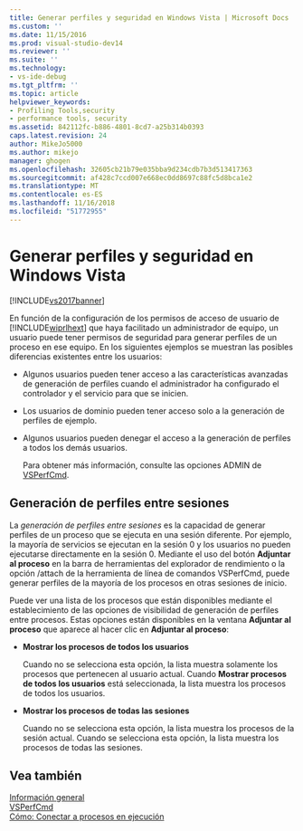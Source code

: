```yaml
---
title: Generar perfiles y seguridad en Windows Vista | Microsoft Docs
ms.custom: ''
ms.date: 11/15/2016
ms.prod: visual-studio-dev14
ms.reviewer: ''
ms.suite: ''
ms.technology:
- vs-ide-debug
ms.tgt_pltfrm: ''
ms.topic: article
helpviewer_keywords:
- Profiling Tools,security
- performance tools, security
ms.assetid: 842112fc-b886-4801-8cd7-a25b314b0393
caps.latest.revision: 24
author: MikeJo5000
ms.author: mikejo
manager: ghogen
ms.openlocfilehash: 32605cb21b79e035bba9d234cdb7b3d513417363
ms.sourcegitcommit: af428c7ccd007e668ec0dd8697c88fc5d8bca1e2
ms.translationtype: MT
ms.contentlocale: es-ES
ms.lasthandoff: 11/16/2018
ms.locfileid: "51772955"
---
```

# <a name="profiling-and-windows-vista-security"></a>Generar perfiles y seguridad en Windows Vista
[!INCLUDE[vs2017banner](../includes/vs2017banner.md)]

En función de la configuración de los permisos de acceso de usuario de [!INCLUDE[wiprlhext](../includes/wiprlhext-md.md)] que haya facilitado un administrador de equipo, un usuario puede tener permisos de seguridad para generar perfiles de un proceso en ese equipo. En los siguientes ejemplos se muestran las posibles diferencias existentes entre los usuarios:  
  
- Algunos usuarios pueden tener acceso a las características avanzadas de generación de perfiles cuando el administrador ha configurado el controlador y el servicio para que se inicien.  
  
- Los usuarios de dominio pueden tener acceso solo a la generación de perfiles de ejemplo.  
  
- Algunos usuarios pueden denegar el acceso a la generación de perfiles a todos los demás usuarios.  
  
  Para obtener más información, consulte las opciones ADMIN de [VSPerfCmd](../profiling/vsperfcmd.md).  
  
## <a name="cross-session-profiling"></a>Generación de perfiles entre sesiones  
 La *generación de perfiles entre sesiones* es la capacidad de generar perfiles de un proceso que se ejecuta en una sesión diferente. Por ejemplo, la mayoría de servicios se ejecutan en la sesión 0 y los usuarios no pueden ejecutarse directamente en la sesión 0. Mediante el uso del botón **Adjuntar al proceso** en la barra de herramientas del explorador de rendimiento o la opción /attach de la herramienta de línea de comandos VSPerfCmd, puede generar perfiles de la mayoría de los procesos en otras sesiones de inicio.  
  
 Puede ver una lista de los procesos que están disponibles mediante el establecimiento de las opciones de visibilidad de generación de perfiles entre procesos. Estas opciones están disponibles en la ventana **Adjuntar al proceso** que aparece al hacer clic en **Adjuntar al proceso**:  
  
-   **Mostrar los procesos de todos los usuarios**  
  
     Cuando no se selecciona esta opción, la lista muestra solamente los procesos que pertenecen al usuario actual. Cuando **Mostrar procesos de todos los usuarios** está seleccionada, la lista muestra los procesos de todos los usuarios.  
  
-   **Mostrar los procesos de todas las sesiones**  
  
     Cuando no se selecciona esta opción, la lista muestra los procesos de la sesión actual. Cuando se selecciona esta opción, la lista muestra los procesos de todas las sesiones.  
  
## <a name="see-also"></a>Vea también  
 [Información general](../profiling/overviews-performance-tools.md)   
 [VSPerfCmd](../profiling/vsperfcmd.md)   
 [Cómo: Conectar a procesos en ejecución](http://msdn.microsoft.com/en-us/636d0a52-4bfd-48d2-89ad-d7b9ca4dc4f4)




